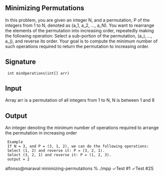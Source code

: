 ## Minimizing Permutations
In this problem, you are given an integer N, and a permutation, P of the integers from 1 to N, denoted as (a_1, a_2, ..., a_N). You want to rearrange the elements of the permutation into increasing order, repeatedly making the following operation:
Select a sub-portion of the permutation, (a_i, ..., a_j), and reverse its order.
Your goal is to compute the minimum number of such operations required to return the permutation to increasing order.
## Signature
     int minOperations(int[] arr)

## Input
Array arr is a permutation of all integers from 1 to N, N is between 1 and 8

## Output
An integer denoting the minimum number of operations required to arrange the permutation in increasing order

     Example
     If N = 3, and P = (3, 1, 2), we can do the following operations:
     Select (1, 2) and reverse it: P = (3, 2, 1).
     Select (3, 2, 1) and reverse it: P = (1, 2, 3).
     output = 2

alfonso@maraval minimizing-permutations % ./mpp 
✓Test #1
✓Test #2S